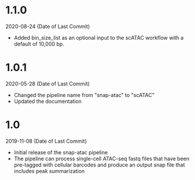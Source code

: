 # 1.1.0

2020-08-24 (Date of Last Commit)

* Added bin_size_list as an optional input to the scATAC workflow with a default of 10,000 bp.

# 1.0.1

2020-05-28 (Date of Last Commit)

* Changed the pipeline name from "snap-atac" to "scATAC"
* Updated the documentation

# 1.0

2019-11-08 (Date of Last Commit)

* Initial release of the snap-atac pipeline 
* The pipeline can process single-cell ATAC-seq fastq files that have been pre-tagged with cellular barcodes and produce an output snap file that includes peak summarization


